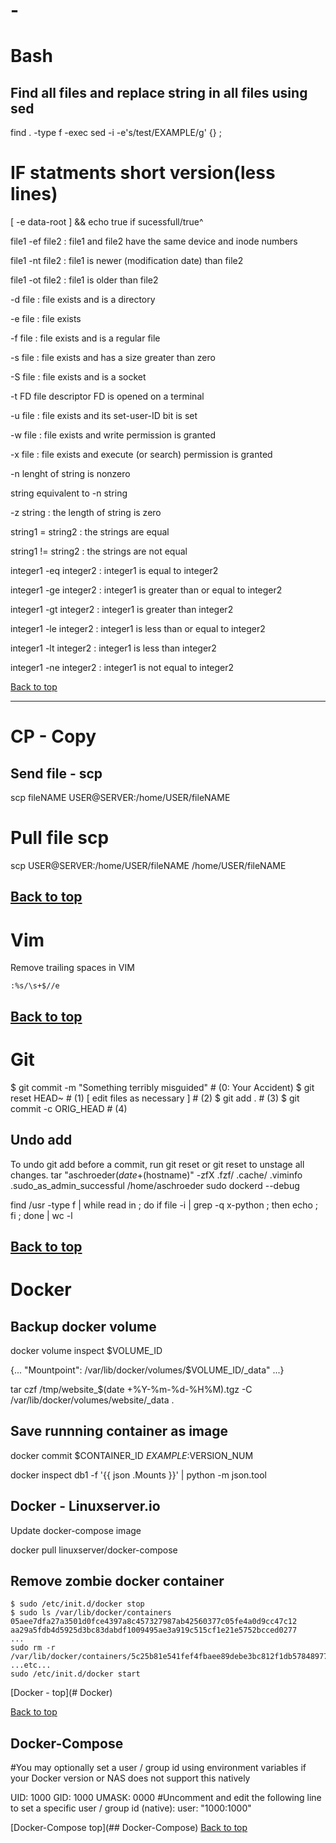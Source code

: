 # -
# Bash

## Find all files and replace string in all files using sed

find . -type f -exec sed -i -e's/test/EXAMPLE/g' {} \;

# IF statments short version(less lines)

[ -e data-root ] && echo true
if sucessfull/true^

file1 -ef file2 : file1 and file2 have the same device and inode numbers

file1 -nt file2 : file1 is newer (modification date) than file2

file1 -ot file2 : file1 is older than file2

-d file : file exists and is a directory

-e file : file exists

-f file : file exists and is a regular file

-s file : file exists and has a size greater than zero

-S file : file exists and is a socket

-t FD  file descriptor FD is opened on a terminal

-u file : file exists and its set-user-ID bit is set

-w file : file exists and write permission is granted

-x file : file exists and execute (or search) permission is granted

-n lenght of string is nonzero

string equivalent to -n string

-z string : the length of string is zero

string1 = string2 : the strings are equal

string1 != string2 : the strings are not equal

integer1 -eq integer2 : integer1 is equal to integer2

integer1 -ge integer2 : integer1 is greater than or equal to integer2

integer1 -gt integer2 : integer1 is greater than integer2

integer1 -le integer2 : integer1 is less than or equal to integer2

integer1 -lt integer2 : integer1 is less than integer2

integer1 -ne integer2 : integer1 is not equal to integer2

[Back to top](#-)

-----
# CP - Copy
## Send file - scp

scp fileNAME USER@SERVER:/home/USER/fileNAME

# Pull file scp

scp USER@SERVER:/home/USER/fileNAME /home/USER/fileNAME


[Back to top](#-)
-----
# Vim

Remove trailing spaces in VIM
```
:%s/\s+$//e
```
[Back to top](#-)
-----
# Git

$ git commit -m "Something terribly misguided" # (0: Your Accident)
$ git reset HEAD~                              # (1)
[ edit files as necessary ]                    # (2)
$ git add .                                    # (3)
$ git commit -c ORIG_HEAD                      # (4)

## Undo add

To undo git add before a commit, run git reset <file> or git reset to unstage all changes.
tar "aschroeder$(date +%s)-$(hostname)" -zfX .fzf/ .cache/ .viminfo .sudo_as_admin_successful /home/aschroeder
sudo dockerd --debug

find /usr -type f | while read in ; do if file -i  | grep -q x-python ; then echo  ; fi ; done | wc -l


[Back to top](#-)
----
# Docker

## Backup docker volume
docker volume inspect $VOLUME_ID

{... "Mountpoint": /var/lib/docker/volumes/$VOLUME_ID/_data" ...}

tar czf /tmp/website_$(date +%Y-%m-%d-%H%M).tgz -C /var/lib/docker/volumes/website/_data .

## Save runnning container as image

docker commit $CONTAINER_ID $EXAMPLE:$VERSION_NUM

docker inspect db1 -f '{{ json .Mounts }}' | python -m json.tool

## Docker - Linuxserver.io

Update docker-compose image

docker pull linuxserver/docker-compose

## Remove zombie docker container

```
$ sudo /etc/init.d/docker stop
$ sudo ls /var/lib/docker/containers
05aee7dfa27a3501d0fce4397a8c457327987ab42560377c05fe4a0d9cc47c12  aa29a5fdb4d5925d3bc83dabdf1009495ae3a919c515cf1e21e5752bcced0277
...
sudo rm -r /var/lib/docker/containers/5c25b81e541fef4fbaee89debe3bc812f1db57848977ec41fd9261191d47e708
...etc...
sudo /etc/init.d/docker start
```
[Docker - top](# Docker)

[Back to top](#-)

## Docker-Compose

#You may optionally set a user / group id using environment variables if your Docker version or NAS does not
support this natively

UID: 1000
GID: 1000
UMASK: 0000
#Uncomment and edit the following line to set a specific user / group id (native):
user: "1000:1000"

[Docker-Compose top](## Docker-Compose)
[Back to top](#-)
